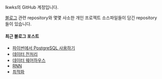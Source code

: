 lkwks의 GitHub 계정입니다.

[블로그](https://lkwks.github.io) 관련 repository와 몇몇 사소한 개인 프로젝트 소스파일들이 담긴 repository들이 있습니다.


#### 최근 블로그 포스트
<!-- BLOG-POST-LIST:START -->
- [파이썬에서 PostgreSQL 사용하기](https://lkwks.github.io/db/2022/03/10/%ED%8C%8C%EC%9D%B4%EC%8D%AC%EC%97%90%EC%84%9C-postgresql.html)
- [데이터 전처리](https://lkwks.github.io/ai/2022/03/08/%EB%8D%B0%EC%9D%B4%ED%84%B0-%EC%A0%84%EC%B2%98%EB%A6%AC.html)
- [데이터 웨어하우스](https://lkwks.github.io/db/2022/03/07/%EB%8D%B0%EC%9D%B4%ED%84%B0-%EC%9B%A8%EC%96%B4%ED%95%98%EC%9A%B0%EC%8A%A4.html)
- [RNN](https://lkwks.github.io/ai/2022/02/28/rnn.html)
- [최적화](https://lkwks.github.io/ai/2022/02/23/%EC%B5%9C%EC%A0%81%ED%99%94.html)
<!-- BLOG-POST-LIST:END -->
  
<!--![Top Langs](https://github-readme-stats.vercel.app/api/top-langs/?username=lkwks)-->
